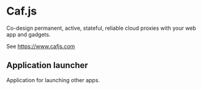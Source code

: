 # Caf.js

Co-design permanent, active, stateful, reliable cloud proxies with your web app and gadgets.

See https://www.cafjs.com

## Application launcher

Application for launching other apps.
